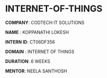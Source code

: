 # INTERNET-OF-THINGS

**COMPANY**: CODTECH IT SOLUTIONS

**NAME**   : KOPPANATHI LOKESH

**INTERN ID**: CT06DF356

**DOMAIN** : INTERNET OF THINGS

**DURATION**: 6 WEEKS

**MENTOR**: NEELA SANTHOSH
 
